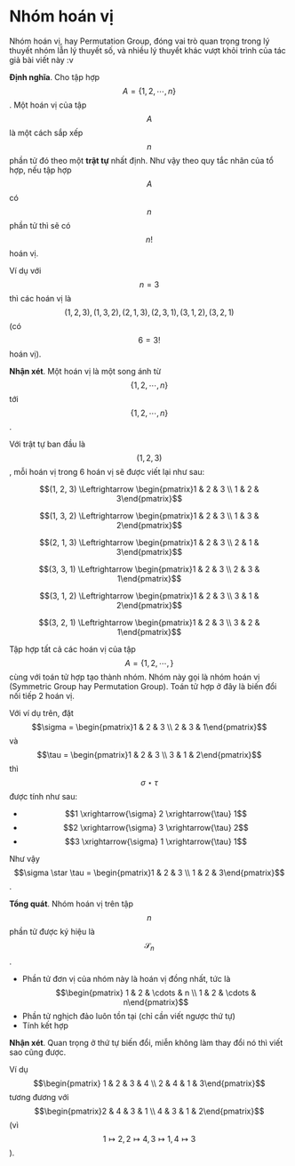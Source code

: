 # Nhóm hoán vị

Nhóm hoán vị, hay Permutation Group, đóng vai trò quan trọng trong lý thuyết nhóm lẫn lý thuyết số, và nhiều lý thuyết khác vượt khỏi trình của tác giả bài viết này :v

**Định nghĩa**. Cho tập hợp $$A = \{1, 2, \cdots, n\}$$. Một hoán vị của tập $$A$$ là một cách sắp xếp $$n$$ phần tử đó theo một **trật tự** nhất định. Như vậy theo quy tắc nhân của tổ hợp, nếu tập hợp $$A$$ có $$n$$ phần tử thì sẽ có $$n!$$ hoán vị.

Ví dụ với $$n=3$$ thì các hoán vị là $$(1, 2, 3), (1, 3, 2), (2, 1, 3), (2, 3, 1), (3, 1, 2), (3, 2, 1)$$ (có $$6 = 3!$$ hoán vị).

**Nhận xét**. Một hoán vị là một song ánh từ $$\{1, 2, \cdots, n\}$$ tới $$\{1, 2, \cdots, n\}$$.

Với trật tự ban đầu là $$(1, 2, 3)$$, mỗi hoán vị trong 6 hoán vị sẽ được viết lại như sau:

$$(1, 2, 3) \Leftrightarrow \begin{pmatrix}1 & 2 & 3 \\ 1 & 2 & 3\end{pmatrix}$$

$$(1, 3, 2) \Leftrightarrow \begin{pmatrix}1 & 2 & 3 \\ 1 & 3 & 2\end{pmatrix}$$

$$(2, 1, 3) \Leftrightarrow \begin{pmatrix}1 & 2 & 3 \\ 2 & 1 & 3\end{pmatrix}$$

$$(3, 3, 1) \Leftrightarrow \begin{pmatrix}1 & 2 & 3 \\ 2 & 3 & 1\end{pmatrix}$$

$$(3, 1, 2) \Leftrightarrow \begin{pmatrix}1 & 2 & 3 \\ 3 & 1 & 2\end{pmatrix}$$

$$(3, 2, 1) \Leftrightarrow \begin{pmatrix}1 & 2 & 3 \\ 3 & 2 & 1\end{pmatrix}$$

Tập hợp tất cả các hoán vị của tập $$A = \{1, 2, \cdots, \}$$ cùng với toán tử hợp tạo thành nhóm. Nhóm này gọi là nhóm hoán vị (Symmetric Group hay Permutation Group). Toán tử hợp ở đây là biến đổi nối tiếp 2 hoán vị.

Với ví dụ trên, đặt $$\sigma = \begin{pmatrix}1 & 2 & 3 \\ 2 & 3 & 1\end{pmatrix}$$ và $$\tau = \begin{pmatrix}1 & 2 & 3 \\ 3 & 1 & 2\end{pmatrix}$$ thì $$\sigma \star \tau$$ được tính như sau:

* $$1 \xrightarrow{\sigma} 2 \xrightarrow{\tau} 1$$
* $$2 \xrightarrow{\sigma} 3 \xrightarrow{\tau} 2$$
* $$3 \xrightarrow{\sigma} 1 \xrightarrow{\tau} 1$$

Như vậy $$\sigma \star \tau = \begin{pmatrix}1 & 2 & 3 \\ 1 & 2 & 3\end{pmatrix}$$.

**Tổng quát**. Nhóm hoán vị trên tập $$n$$ phần tử được ký hiệu là $$\mathcal{S}_n$$.

* Phần tử đơn vị của nhóm này là hoán vị đồng nhất, tức là $$\begin{pmatrix} 1 & 2 & \cdots & n \\ 1 & 2 & \cdots & n\end{pmatrix}$$
* Phần tử nghịch đảo luôn tồn tại (chỉ cần viết ngược thứ tự)
* Tính kết hợp

**Nhận xét**. Quan trọng ở thứ tự biến đổi, miễn không làm thay đổi nó thì viết sao cũng được.

Ví dụ $$\begin{pmatrix} 1 & 2 & 3 & 4 \\ 2 & 4 & 1 & 3\end{pmatrix}$$ tương đương với $$\begin{pmatrix}2 & 4 & 3 & 1 \\ 4 & 3 & 1 & 2\end{pmatrix}$$ (vì $$1 \mapsto 2, 2 \mapsto 4, 3 \mapsto 1, 4 \mapsto 3$$).
